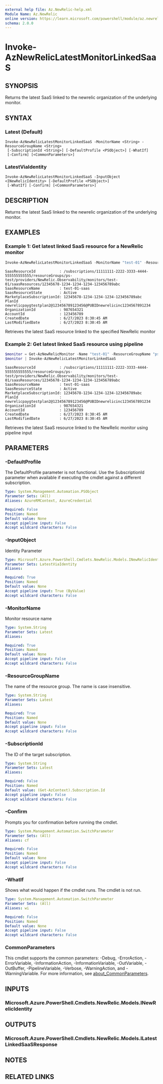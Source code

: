 ```yaml
---
external help file: Az.NewRelic-help.xml
Module Name: Az.NewRelic
online version: https://learn.microsoft.com/powershell/module/az.newrelic/invoke-aznewreliclatestmonitorlinkedsaas
schema: 2.0.0
---
```


# Invoke-AzNewRelicLatestMonitorLinkedSaaS

## SYNOPSIS
Returns the latest SaaS linked to the newrelic organization of the underlying monitor.

## SYNTAX

### Latest (Default)
```
Invoke-AzNewRelicLatestMonitorLinkedSaaS -MonitorName <String> -ResourceGroupName <String>
 [-SubscriptionId <String>] [-DefaultProfile <PSObject>] [-WhatIf]
 [-Confirm] [<CommonParameters>]
```

### LatestViaIdentity
```
Invoke-AzNewRelicLatestMonitorLinkedSaaS -InputObject <INewRelicIdentity> [-DefaultProfile <PSObject>]
 [-WhatIf] [-Confirm] [<CommonParameters>]
```

## DESCRIPTION
Returns the latest SaaS linked to the newrelic organization of the underlying monitor.

## EXAMPLES

### Example 1: Get latest linked SaaS resource for a NewRelic monitor
```powershell
Invoke-AzNewRelicLatestMonitorLinkedSaaS -MonitorName "test-01" -ResourceGroupName "ps-test"
```

```output
SaasResourceId           : /subscriptions/11111111-2222-3333-4444-555555555555/resourceGroups/ps-test/providers/NewRelic.Observability/monitors/test-01/saasResources/12345678-1234-1234-1234-123456789abc
SaasResourceName         : test-01-saas
SaasResourceState        : Active
MarketplaceSubscriptionId: 12345678-1234-1234-1234-123456789abc
PlanId                   : newrelicpaygtestplan2@123456789123456@PUBIDnewrelicinc1234567891234
OrganizationId           : 987654321
AccountId                : 123456789
CreatedDate              : 6/27/2023 8:30:45 AM
LastModifiedDate         : 6/27/2023 8:30:45 AM
```

Retrieves the latest SaaS resource linked to the specified NewRelic monitor

### Example 2: Get latest linked SaaS resource using pipeline
```powershell
$monitor = Get-AzNewRelicMonitor -Name "test-01" -ResourceGroupName "ps-test"
$monitor | Invoke-AzNewRelicLatestMonitorLinkedSaaS
```

```output
SaasResourceId           : /subscriptions/11111111-2222-3333-4444-555555555555/resourceGroups/ps-test/providers/NewRelic.Observability/monitors/test-01/saasResources/12345678-1234-1234-1234-123456789abc
SaasResourceName         : test-01-saas
SaasResourceState        : Active
MarketplaceSubscriptionId: 12345678-1234-1234-1234-123456789abc
PlanId                   : newrelicpaygtestplan2@123456789123456@PUBIDnewrelicinc1234567891234
OrganizationId           : 987654321
AccountId                : 123456789
CreatedDate              : 6/27/2023 8:30:45 AM
LastModifiedDate         : 6/27/2023 8:30:45 AM
```

Retrieves the latest SaaS resource linked to the NewRelic monitor using pipeline input

## PARAMETERS

### -DefaultProfile
The DefaultProfile parameter is not functional.
Use the SubscriptionId parameter when available if executing the cmdlet against a different subscription.

```yaml
Type: System.Management.Automation.PSObject
Parameter Sets: (All)
Aliases: AzureRMContext, AzureCredential

Required: False
Position: Named
Default value: None
Accept pipeline input: False
Accept wildcard characters: False
```

### -InputObject
Identity Parameter

```yaml
Type: Microsoft.Azure.PowerShell.Cmdlets.NewRelic.Models.INewRelicIdentity
Parameter Sets: LatestViaIdentity
Aliases:

Required: True
Position: Named
Default value: None
Accept pipeline input: True (ByValue)
Accept wildcard characters: False
```

### -MonitorName
Monitor resource name

```yaml
Type: System.String
Parameter Sets: Latest
Aliases:

Required: True
Position: Named
Default value: None
Accept pipeline input: False
Accept wildcard characters: False
```

### -ResourceGroupName
The name of the resource group.
The name is case insensitive.

```yaml
Type: System.String
Parameter Sets: Latest
Aliases:

Required: True
Position: Named
Default value: None
Accept pipeline input: False
Accept wildcard characters: False
```

### -SubscriptionId
The ID of the target subscription.

```yaml
Type: System.String
Parameter Sets: Latest
Aliases:

Required: False
Position: Named
Default value: (Get-AzContext).Subscription.Id
Accept pipeline input: False
Accept wildcard characters: False
```

### -Confirm
Prompts you for confirmation before running the cmdlet.

```yaml
Type: System.Management.Automation.SwitchParameter
Parameter Sets: (All)
Aliases: cf

Required: False
Position: Named
Default value: None
Accept pipeline input: False
Accept wildcard characters: False
```

### -WhatIf
Shows what would happen if the cmdlet runs.
The cmdlet is not run.

```yaml
Type: System.Management.Automation.SwitchParameter
Parameter Sets: (All)
Aliases: wi

Required: False
Position: Named
Default value: None
Accept pipeline input: False
Accept wildcard characters: False
```

### CommonParameters
This cmdlet supports the common parameters: -Debug, -ErrorAction, -ErrorVariable, -InformationAction, -InformationVariable, -OutVariable, -OutBuffer, -PipelineVariable, -Verbose, -WarningAction, and -WarningVariable. For more information, see [about_CommonParameters](http://go.microsoft.com/fwlink/?LinkID=113216).

## INPUTS

### Microsoft.Azure.PowerShell.Cmdlets.NewRelic.Models.INewRelicIdentity

## OUTPUTS

### Microsoft.Azure.PowerShell.Cmdlets.NewRelic.Models.ILatestLinkedSaaSResponse

## NOTES

## RELATED LINKS
